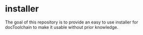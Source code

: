 # installer
The goal of this repository is to provide an easy to use installer for docToolchain to make it usable without prior knowledge.
